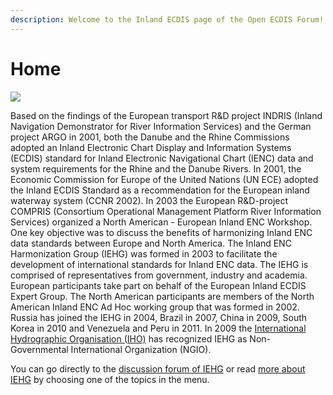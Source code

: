 ```yaml
---
description: Welcome to the Inland ECDIS page of the Open ECDIS Forum!
---
```


# Home

![](http://ienc.openecdis.org/images/iehg.gif)

Based on the findings of the European transport R&D project INDRIS \(Inland Navigation Demonstrator for River Information Services\) and the German project ARGO in 2001, both the Danube and the Rhine Commissions adopted an Inland Electronic Chart Display and Information Systems \(ECDIS\) standard for Inland Electronic Navigational Chart \(IENC\) data and system requirements for the Rhine and the Danube Rivers. In 2001, the Economic Commission for Europe of the United Nations \(UN ECE\) adopted the Inland ECDIS Standard as a recommendation for the European inland waterway system \(CCNR 2002\). In 2003 the European R&D-project COMPRIS \(Consortium Operational Management Platform River Information Services\) organized a North American - European Inland ENC Workshop. One key objective was to discuss the benefits of harmonizing Inland ENC data standards between Europe and North America. The Inland ENC Harmonization Group \(IEHG\) was formed in 2003 to facilitate the development of international standards for Inland ENC data. The IEHG is comprised of representatives from government, industry and academia. European participants take part on behalf of the European Inland ECDIS Expert Group. The North American participants are members of the North American Inland ENC Ad Hoc working group that was formed in 2002. Russia has joined the IEHG in 2004, Brazil in 2007, China in 2009, South Korea in 2010 and Venezuela and Peru in 2011. In 2009 the [International Hydrographic Organisation \(IHO\)](http://iho.int/srv1/index.php?lang=en) has recognized IEHG as Non-Governmental International Organization \(NGIO\).

You can go directly to the [discussion forum of IEHG](https://iehg.centralus.cloudapp.azure.com/login) or read [more about IEHG](https://ienc.gitbook.io/ienc/) by choosing one of the topics in the menu.

